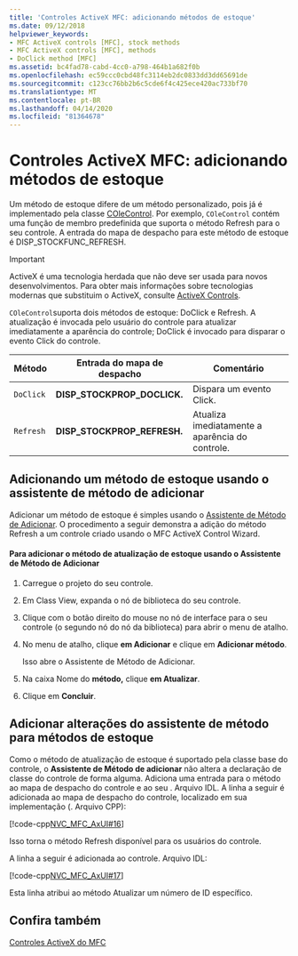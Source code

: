 ```yaml
---
title: 'Controles ActiveX MFC: adicionando métodos de estoque'
ms.date: 09/12/2018
helpviewer_keywords:
- MFC ActiveX controls [MFC], stock methods
- MFC ActiveX controls [MFC], methods
- DoClick method [MFC]
ms.assetid: bc4fad78-cabd-4cc0-a798-464b1a682f0b
ms.openlocfilehash: ec59ccc0cbd48fc3114eb2dc0833dd3dd65691de
ms.sourcegitcommit: c123cc76bb2b6c5cde6f4c425ece420ac733bf70
ms.translationtype: MT
ms.contentlocale: pt-BR
ms.lasthandoff: 04/14/2020
ms.locfileid: "81364678"
---
```

# <a name="mfc-activex-controls-adding-stock-methods"></a>Controles ActiveX MFC: adicionando métodos de estoque

Um método de estoque difere de um método personalizado, pois já é implementado pela classe [COleControl](../mfc/reference/colecontrol-class.md). Por exemplo, `COleControl` contém uma função de membro predefinida que suporta o método Refresh para o seu controle. A entrada do mapa de despacho para este método de estoque é DISP_STOCKFUNC_REFRESH.

>[!IMPORTANT]
> ActiveX é uma tecnologia herdada que não deve ser usada para novos desenvolvimentos. Para obter mais informações sobre tecnologias modernas que substituim o ActiveX, consulte [ActiveX Controls](activex-controls.md).

`COleControl`suporta dois métodos de estoque: DoClick e Refresh. A atualização é invocada pelo usuário do controle para atualizar imediatamente a aparência do controle; DoClick é invocado para disparar o evento Click do controle.

|Método|Entrada do mapa de despacho|Comentário|
|------------|------------------------|-------------|
|`DoClick`|**DISP_STOCKPROP_DOCLICK.**|Dispara um evento Click.|
|`Refresh`|**DISP_STOCKPROP_REFRESH.**|Atualiza imediatamente a aparência do controle.|

## <a name="adding-a-stock-method-using-the-add-method-wizard"></a><a name="_core_adding_a_stock_method_using_classwizard"></a>Adicionando um método de estoque usando o assistente de método de adicionar

Adicionar um método de estoque é simples usando o [Assistente de Método de Adicionar](../ide/add-method-wizard.md). O procedimento a seguir demonstra a adição do método Refresh a um controle criado usando o MFC ActiveX Control Wizard.

#### <a name="to-add-the-stock-refresh-method-using-the-add-method-wizard"></a>Para adicionar o método de atualização de estoque usando o Assistente de Método de Adicionar

1. Carregue o projeto do seu controle.

1. Em Class View, expanda o nó de biblioteca do seu controle.

1. Clique com o botão direito do mouse no nó de interface para o seu controle (o segundo nó do nó da biblioteca) para abrir o menu de atalho.

1. No menu de atalho, clique **em Adicionar** e clique em **Adicionar método**.

   Isso abre o Assistente de Método de Adicionar.

1. Na caixa Nome do **método,** clique **em Atualizar**.

1. Clique em **Concluir**.

## <a name="add-method-wizard-changes-for-stock-methods"></a><a name="_core_classwizard_changes_for_stock_methods"></a>Adicionar alterações do assistente de método para métodos de estoque

Como o método de atualização de estoque é suportado pela classe base do controle, o **Assistente de Método de adicionar** não altera a declaração de classe do controle de forma alguma. Adiciona uma entrada para o método ao mapa de despacho do controle e ao seu . Arquivo IDL. A linha a seguir é adicionada ao mapa de despacho do controle, localizado em sua implementação (. Arquivo CPP):

[!code-cpp[NVC_MFC_AxUI#16](../mfc/codesnippet/cpp/mfc-activex-controls-adding-stock-methods_1.cpp)]

Isso torna o método Refresh disponível para os usuários do controle.

A linha a seguir é adicionada ao controle. Arquivo IDL:

[!code-cpp[NVC_MFC_AxUI#17](../mfc/codesnippet/cpp/mfc-activex-controls-adding-stock-methods_2.idl)]

Esta linha atribui ao método Atualizar um número de ID específico.

## <a name="see-also"></a>Confira também

[Controles ActiveX do MFC](../mfc/mfc-activex-controls.md)
